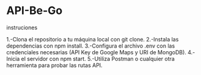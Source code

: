 # API-Be-Go
instruciones

1.-Clona el repositorio a tu máquina local con git clone.
2.-Instala las dependencias con npm install.
3.-Configura el archivo .env con las credenciales necesarias (API Key de Google Maps y URI de MongoDB).
4.-Inicia el servidor con npm start.
5.-Utiliza Postman o cualquier otra herramienta para probar las rutas API.
